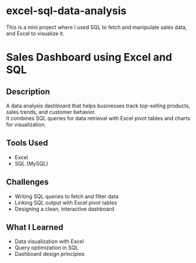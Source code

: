 # excel-sql-data-analysis
This is a mini project where I used SQL to fetch and manipulate sales data, and Excel to visualize it.

# Sales Dashboard using Excel and SQL

## Description
A data analysis dashboard that helps businesses track top-selling products, sales trends, and customer behavior.  
It combines SQL queries for data retrieval with Excel pivot tables and charts for visualization.

## Tools Used
- Excel  
- SQL (MySQL)

## Challenges
- Writing SQL queries to fetch and filter data  
- Linking SQL output with Excel pivot tables  
- Designing a clean, interactive dashboard

## What I Learned
- Data visualization with Excel  
- Query optimization in SQL  
- Dashboard design principles

